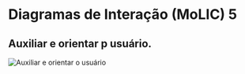 #  Diagramas de Interação (MoLIC) 5
## Auxiliar e orientar p usuário.

![Auxiliar e orientar o usuário ](https://github.com/user-attachments/assets/c24ff5f6-2ac5-4107-8847-f8b2d7e06eb7)

